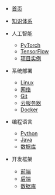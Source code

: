 * [首页](README.md)

* [知识体系](目录/README.md)

* 人工智能
  * [PyTorch](人工智能/PyTorch/README.md)
  * [TensorFlow](zh-cn/more-pages.md)
  * [项目实例](zh-cn/custom-navbar.md)

* 系统部署
  * [Linux](zh-cn/configuration.md)
  * [网络](zh-cn/themes.md)
  * [Git](Linux/Git常用命令清单.md)
  * [云服务器](zh-cn/markdown.md)
  * [Docker](Docker/README.md)

* 编程语言
    * [Python](Python/README.md)
    * [Java](Java/README.md)
    * [数据库](SQL/README.md)

* 开发框架
    * [前端](前端/README.md)
    * [后端]()
    * [数据库](SQL/README.md)